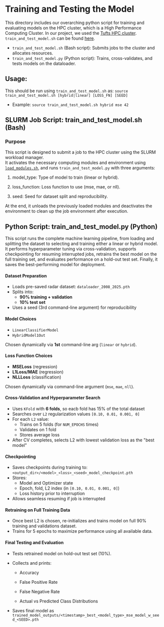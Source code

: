 
# Training and Testing the Model

This directory includes our overarching python script for training and evaluating models on the HPC cluster, which is a High Performance Computing Cluster. In our project, we used the [Tufts HPC cluster](https://it.tufts.edu/high-performance-computing). `train_and_test_model.sh` can be found [here](hpc_scripts/model_training/train_and_test_model.sh).

- `train_and_test_model.sh` (Bash script): Submits jobs to the cluster and allocates resources.
- `train_and_test_model.py` (Python script): Trains, cross-validates, and tests models on the dataloader.

## Usage: 
This should be run using `train_and_test_model.sh` as:
`source train_and_test_model.sh [hybrid|linear] [LOSS_FN] [SEED]`
- Example: `source train_and_test_model.sh hybrid mse 42`

## SLURM Job Script: train_and_test_model.sh (Bash)

### Purpose

This script is designed to submit a job to the HPC cluster using the SLURM workload manager.  
It activates the necessary computing modules and environment using [`load_modules.sh`](./hpc_scripts/load_modules.sh), and runs `train_and_test_model.py` with three 
arguments: 
1. model_type: Type of model to train (linear or hybrid).

2. loss_function: Loss function to use (mse, mae, or nll).

3. seed: Seed for dataset split and reproducibility.

At the end, it unloads the previously loaded modules and deactivates the environment to clean up the job environment after execution.

## Python Script: train_and_test_model.py (Python)
This script runs the complete machine learning pipeline, from loading and splitting the dataset to selecting and training either a linear or hybrid model. It performs hyperparameter tuning via cross-validation, supports checkpointing for resuming interrupted jobs, retrains the best model on the full training set, and evaluates performance on a hold-out test set. Finally, it saves the best-performing model for deployment.
####  Dataset Preparation

- Loads pre-saved radar dataset: `dataloader_2008_2025.pth`
- Splits into:
  - **90% training + validation**
  - **10% test set**
- Uses a seed (3rd command-line argument) for reproducibility

#### Model Choices

- `LinearClassifierModel`
- `HybridModel1Out`

Chosen dynamically via **1st** command-line arg (`linear` or `hybrid`).

#### Loss Function Choices

- **MSELoss** (regression)
- **L1Loss/MAE** (regression)
- **NLLLoss** (classification)

Chosen dynamically via command-line argument (`mse`, `mae`, `nll`).

#### Cross-Validation and Hyperparameter Search

- Uses `KFold` with **6 folds**, so eacb fold has 15% of the total dataset
- Searches over `L2` regularization values `[0.10, 0.01, 0.001, 0]`
- For each `L2` value:
  - Trains on 5 folds (for `NUM_EPOCHS` times)
  - Validates on 1 fold
  - Stores average loss
- After CV completes, selects L2 with lowest validation loss as the "best model"

#### Checkpointing

- Saves checkpoints during training to: `<output_dir>/<model>_<loss>_<seed>_model_checkpoint.pth`
- Stores:
  - Model and Optimizer state
  - Epoch, fold, L2 index (in `[0.10, 0.01, 0.001, 0]`)
  - Loss history prior to interruption
- Allows seamless resuming if job is interrupted

#### Retraining on Full Training Data
- Once best L2 is chosen, re-initializes and trains model on full 90% training and validations dataset.
- Trains for 5 epochs to maximize performance using all available data.

#### Final Testing and Evaluation
- Tests retrained model on hold-out test set (10%).

- Collects and prints:

  - Accuracy

  - False Positive Rate

  - False Negative Rate

  - Actual vs Predicted Class Distributions

- Saves final model as `trained_model_outputs/<timestamp>_best_<model_type>_mse_model_w_seed_<SEED>.pth`



